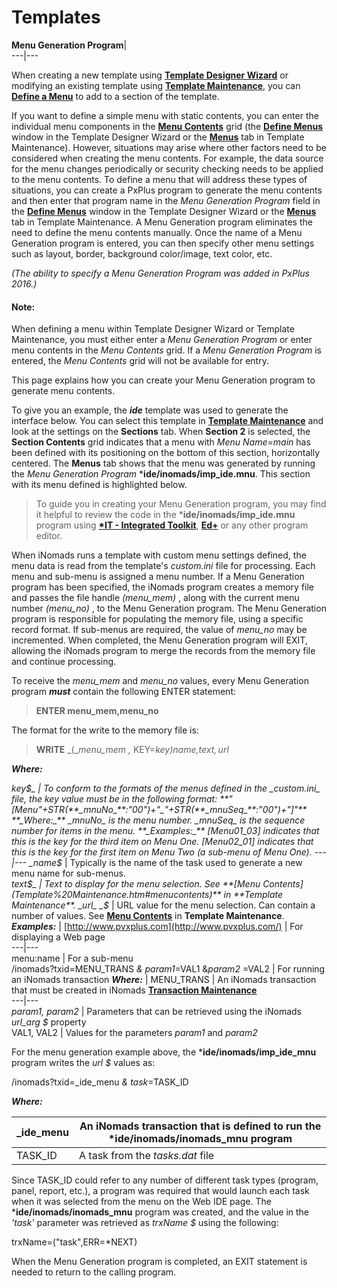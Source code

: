 # Templates  
  
**Menu Generation Program**|   
---|---  
  
When creating a new template using **[Template Designer Wizard](Template%20Designer%20Wizard.md)** or modifying an existing template using **[Template Maintenance](Template%20Maintenance.md)**, you can **[Define a Menu](Template%20Designer%20Wizard.htm#definemenus)** to add to a section of the template.

If you want to define a simple menu with static contents, you can enter the individual menu components in the **[Menu Contents](Template%20Designer%20Wizard.htm#contents)** grid (the **[Define Menus](Template%20Designer%20Wizard.htm#definemenus)** window in the Template Designer Wizard or the **[Menus](Template%20Maintenance.htm#menustab)** tab in Template Maintenance). However, situations may arise where other factors need to be considered when creating the menu contents. For example, the data source for the menu changes periodically or security checking needs to be applied to the menu contents. To define a menu that will address these types of situations, you can create a PxPlus program to generate the menu contents and then enter that program name in the _Menu Generation Program_ field in the **[Define Menus](Template%20Designer%20Wizard.htm#definemenus)** window in the Template Designer Wizard or the **[Menus](Template%20Maintenance.htm#menustab)** tab in Template Maintenance. A Menu Generation program eliminates the need to define the menu contents manually. Once the name of a Menu Generation program is entered, you can then specify other menu settings such as layout, border, background color/image, text color, etc.

_(The ability to specify a Menu Generation Program was added in PxPlus 2016.)_

#### **Note:**  
When defining a menu within Template Designer Wizard or Template Maintenance, you must either enter a _Menu Generation Program_ or enter menu contents in the _Menu Contents_ grid. If a _Menu Generation Program_ is entered, the _Menu Contents_ grid will not be available for entry.

This page explains how you can create your Menu Generation program to generate menu contents.

To give you an example, the **_ide_** template was used to generate the interface below. You can select this template in **[Template Maintenance](Template%20Maintenance.md)** and look at the settings on the **Sections** tab. When **Section 2** is selected, the **Section Contents** grid indicates that a menu with _Menu Name=main_ has been defined with its positioning on the bottom of this section, horizontally centered. The **Menus** tab shows that the menu was generated by running the _Menu Generation Program_ ***ide/inomads/imp_ide.mnu**. This section with its menu defined is highlighted below.

> To guide you in creating your Menu Generation program, you may find it helpful to review the code in the ***ide/inomads/imp_ide.mnu** program using **[*IT - Integrated Toolkit](../toolkit1/overview.md)**, **[Ed+](../Ed%20Program%20Editor.md)** or any other program editor.

When iNomads runs a template with custom menu settings defined, the menu data is read from the template's _custom.ini_ file for processing. Each menu and sub-menu is assigned a menu number. If a Menu Generation program has been specified, the iNomads program creates a memory file and passes the file handle _(menu_mem)_ , along with the current menu number _(menu_no)_ , to the Menu Generation program. The Menu Generation program is responsible for populating the memory file, using a specific record format. If sub-menus are required, the value of _menu_no_ may be incremented. When completed, the Menu Generation program will EXIT, allowing the iNomads program to merge the records from the memory file and continue processing.

To receive the _menu_mem_ and _menu_no_ values, every Menu Generation program **_must_** contain the following ENTER statement:

> **ENTER menu_mem,menu_no**

The format for the write to the memory file is:

> **WRITE** _(__menu_mem_ _,_ KEY=_key$)name$,text$,url$_

**_Where:_**

_key$_ |  To conform to the formats of the menus defined in the _custom.ini_ file, the key value must be in the following format: **"[Menu"+STR(**_mnuNo_**:"00")+"_"+STR(**_mnuSeq_**:"00")+"]"** **_Where:_** _mnuNo_ is the menu number.  
_mnuSeq_ is the sequence number for items in the menu. **_Examples:_** [Menu01_03] indicates that this is the key for the third item on Menu One.  
[Menu02_01] indicates that this is the key for the first item on Menu Two (a sub-menu of Menu One).  
---|---  
_name$_ |  Typically is the name of the task used to generate a new menu name for sub-menus.  
_text$_ |  Text to display for the menu selection. See **[Menu Contents](Template%20Maintenance.htm#menucontents)** in **Template Maintenance**.  
_url_ _$_ |  URL value for the menu selection. Can contain a number of values. See **[Menu Contents](Template%20Maintenance.htm#menucontents)** in **Template Maintenance**. **_Examples:_** |  [http://www.pvxplus.com](http://www.pvxplus.com/) |  For displaying a Web page  
---|---  
menu:name |  For a sub-menu  
/inomads?txid=MENU_TRANS _& param1_=VAL1 &_param2_ =VAL2 |  For running an iNomads transaction **_Where:_** |  MENU_TRANS |  An iNomads transaction that must be created in iNomads **[Transaction Maintenance](Transaction%20Maintenance.md)**  
---|---  
_param1, param2_ |  Parameters that can be retrieved using the iNomads _url_arg_ _$_ property  
VAL1, VAL2 |  Values for the parameters _param1_ and _param2_  
  
For the menu generation example above, the ***ide/inomads/imp_ide_mnu** program writes the _url_ _$_ values as:

/inomads?txid=_ide_menu _& task_=TASK_ID

**_Where:_**

_ide_menu |  An iNomads transaction that is defined to run the ***ide/inomads/inomads_mnu** program  
---|---  
TASK_ID |  A task from the _tasks.dat_ file  
  
Since TASK_ID could refer to any number of different task types (program, panel, report, etc.), a program was required that would launch each task when it was selected from the menu on the Web IDE page. The ***ide/inomads/inomads_mnu** program was created, and the value in the _'task'_ parameter was retrieved as _trxName_ _$_ using the following:

trxName$=%inomads'url_arg$("task",ERR=*NEXT)  
  
When the Menu Generation program is completed, an EXIT statement is needed to return to the calling program.
